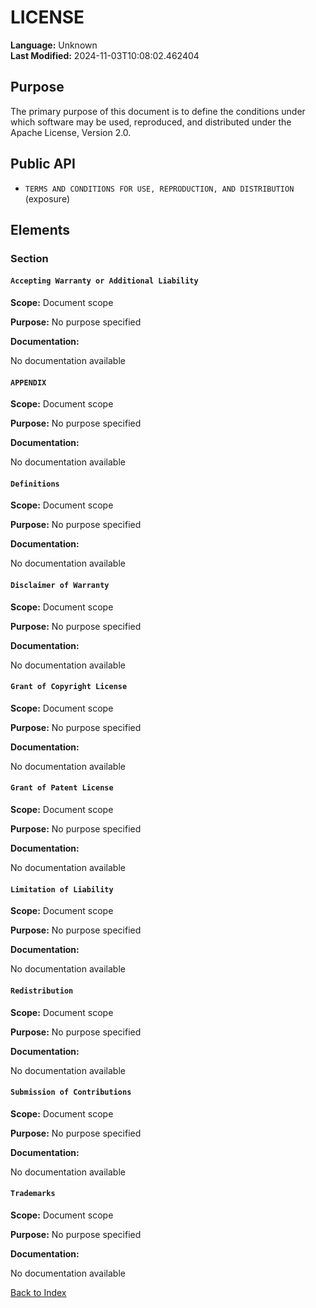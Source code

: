 # LICENSE

**Language:** Unknown  
**Last Modified:** 2024-11-03T10:08:02.462404

## Purpose

The primary purpose of this document is to define the conditions under which software may be used, reproduced, and distributed under the Apache License, Version 2.0.

## Public API

- `TERMS AND CONDITIONS FOR USE, REPRODUCTION, AND DISTRIBUTION` (exposure)


## Elements

### Section

#### `Accepting Warranty or Additional Liability`

**Scope:** Document scope

**Purpose:** No purpose specified

**Documentation:**

No documentation available

#### `APPENDIX`

**Scope:** Document scope

**Purpose:** No purpose specified

**Documentation:**

No documentation available

#### `Definitions`

**Scope:** Document scope

**Purpose:** No purpose specified

**Documentation:**

No documentation available

#### `Disclaimer of Warranty`

**Scope:** Document scope

**Purpose:** No purpose specified

**Documentation:**

No documentation available

#### `Grant of Copyright License`

**Scope:** Document scope

**Purpose:** No purpose specified

**Documentation:**

No documentation available

#### `Grant of Patent License`

**Scope:** Document scope

**Purpose:** No purpose specified

**Documentation:**

No documentation available

#### `Limitation of Liability`

**Scope:** Document scope

**Purpose:** No purpose specified

**Documentation:**

No documentation available

#### `Redistribution`

**Scope:** Document scope

**Purpose:** No purpose specified

**Documentation:**

No documentation available

#### `Submission of Contributions`

**Scope:** Document scope

**Purpose:** No purpose specified

**Documentation:**

No documentation available

#### `Trademarks`

**Scope:** Document scope

**Purpose:** No purpose specified

**Documentation:**

No documentation available


[Back to Index](../README.md)